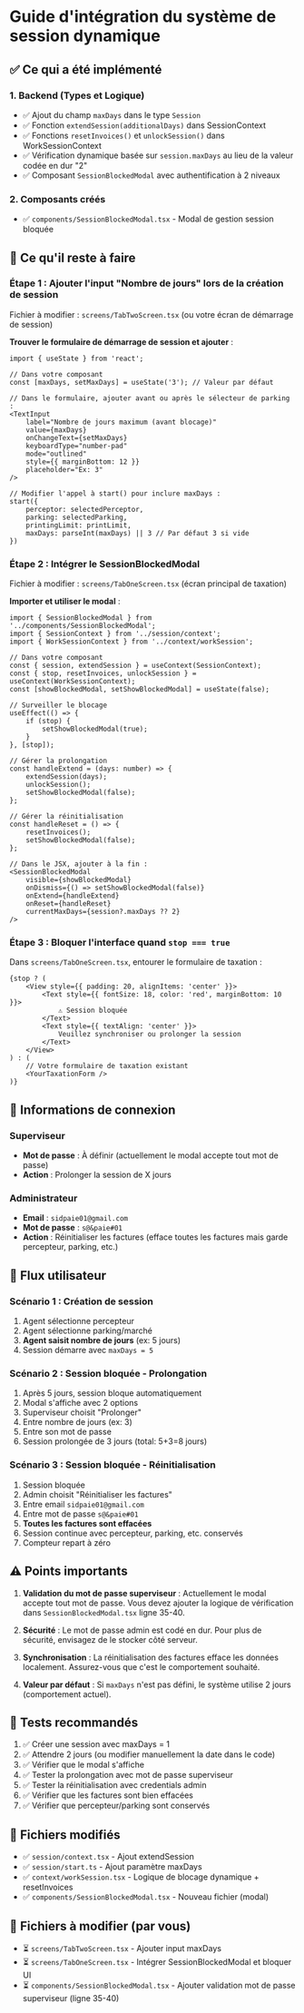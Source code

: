 # Guide d'intégration du système de session dynamique

## ✅ Ce qui a été implémenté

### 1. Backend (Types et Logique)
- ✅ Ajout du champ `maxDays` dans le type `Session`
- ✅ Fonction `extendSession(additionalDays)` dans SessionContext
- ✅ Fonctions `resetInvoices()` et `unlockSession()` dans WorkSessionContext  
- ✅ Vérification dynamique basée sur `session.maxDays` au lieu de la valeur codée en dur "2"
- ✅ Composant `SessionBlockedModal` avec authentification à 2 niveaux

### 2. Composants créés
- ✅ `components/SessionBlockedModal.tsx` - Modal de gestion session bloquée

## 🔧 Ce qu'il reste à faire

### Étape 1 : Ajouter l'input "Nombre de jours" lors de la création de session

Fichier à modifier : `screens/TabTwoScreen.tsx` (ou votre écran de démarrage de session)

**Trouver le formulaire de démarrage de session et ajouter** :

```tsx
import { useState } from 'react';

// Dans votre composant
const [maxDays, setMaxDays] = useState('3'); // Valeur par défaut

// Dans le formulaire, ajouter avant ou après le sélecteur de parking :
<TextInput
    label="Nombre de jours maximum (avant blocage)"
    value={maxDays}
    onChangeText={setMaxDays}
    keyboardType="number-pad"
    mode="outlined"
    style={{ marginBottom: 12 }}
    placeholder="Ex: 3"
/>

// Modifier l'appel à start() pour inclure maxDays :
start({ 
    perceptor: selectedPerceptor, 
    parking: selectedParking, 
    printingLimit: printLimit,
    maxDays: parseInt(maxDays) || 3 // Par défaut 3 si vide
})
```

### Étape 2 : Intégrer le SessionBlockedModal

Fichier à modifier : `screens/TabOneScreen.tsx` (écran principal de taxation)

**Importer et utiliser le modal** :

```tsx
import { SessionBlockedModal } from '../components/SessionBlockedModal';
import { SessionContext } from '../session/context';
import { WorkSessionContext } from '../context/workSession';

// Dans votre composant
const { session, extendSession } = useContext(SessionContext);
const { stop, resetInvoices, unlockSession } = useContext(WorkSessionContext);
const [showBlockedModal, setShowBlockedModal] = useState(false);

// Surveiller le blocage
useEffect(() => {
    if (stop) {
        setShowBlockedModal(true);
    }
}, [stop]);

// Gérer la prolongation
const handleExtend = (days: number) => {
    extendSession(days);
    unlockSession();
    setShowBlockedModal(false);
};

// Gérer la réinitialisation
const handleReset = () => {
    resetInvoices();
    setShowBlockedModal(false);
};

// Dans le JSX, ajouter à la fin :
<SessionBlockedModal
    visible={showBlockedModal}
    onDismiss={() => setShowBlockedModal(false)}
    onExtend={handleExtend}
    onReset={handleReset}
    currentMaxDays={session?.maxDays ?? 2}
/>
```

### Étape 3 : Bloquer l'interface quand `stop === true`

Dans `screens/TabOneScreen.tsx`, entourer le formulaire de taxation :

```tsx
{stop ? (
    <View style={{ padding: 20, alignItems: 'center' }}>
        <Text style={{ fontSize: 18, color: 'red', marginBottom: 10 }}>
            ⚠️ Session bloquée
        </Text>
        <Text style={{ textAlign: 'center' }}>
            Veuillez synchroniser ou prolonger la session
        </Text>
    </View>
) : (
    // Votre formulaire de taxation existant
    <YourTaxationForm />
)}
```

## 🔐 Informations de connexion

### Superviseur
- **Mot de passe** : À définir (actuellement le modal accepte tout mot de passe)
- **Action** : Prolonger la session de X jours

### Administrateur  
- **Email** : `sidpaie01@gmail.com`
- **Mot de passe** : `s@&paie#01`
- **Action** : Réinitialiser les factures (efface toutes les factures mais garde percepteur, parking, etc.)

## 📝 Flux utilisateur

### Scénario 1 : Création de session
1. Agent sélectionne percepteur
2. Agent sélectionne parking/marché
3. **Agent saisit nombre de jours** (ex: 5 jours)
4. Session démarre avec `maxDays = 5`

### Scénario 2 : Session bloquée - Prolongation
1. Après 5 jours, session bloque automatiquement
2. Modal s'affiche avec 2 options
3. Superviseur choisit "Prolonger"
4. Entre nombre de jours (ex: 3)
5. Entre son mot de passe
6. Session prolongée de 3 jours (total: 5+3=8 jours)

### Scénario 3 : Session bloquée - Réinitialisation
1. Session bloquée
2. Admin choisit "Réinitialiser les factures"
3. Entre email `sidpaie01@gmail.com`
4. Entre mot de passe `s@&paie#01`
5. **Toutes les factures sont effacées**
6. Session continue avec percepteur, parking, etc. conservés
7. Compteur repart à zéro

## ⚠️ Points importants

1. **Validation du mot de passe superviseur** : Actuellement le modal accepte tout mot de passe. Vous devez ajouter la logique de vérification dans `SessionBlockedModal.tsx` ligne 35-40.

2. **Sécurité** : Le mot de passe admin est codé en dur. Pour plus de sécurité, envisagez de le stocker côté serveur.

3. **Synchronisation** : La réinitialisation des factures efface les données localement. Assurez-vous que c'est le comportement souhaité.

4. **Valeur par défaut** : Si `maxDays` n'est pas défini, le système utilise 2 jours (comportement actuel).

## 🧪 Tests recommandés

1. ✅ Créer une session avec maxDays = 1
2. ✅ Attendre 2 jours (ou modifier manuellement la date dans le code)
3. ✅ Vérifier que le modal s'affiche
4. ✅ Tester la prolongation avec mot de passe superviseur
5. ✅ Tester la réinitialisation avec credentials admin
6. ✅ Vérifier que les factures sont bien effacées
7. ✅ Vérifier que percepteur/parking sont conservés

## 📂 Fichiers modifiés

- ✅ `session/context.tsx` - Ajout extendSession
- ✅ `session/start.ts` - Ajout paramètre maxDays
- ✅ `context/workSession.tsx` - Logique de blocage dynamique + resetInvoices
- ✅ `components/SessionBlockedModal.tsx` - Nouveau fichier (modal)

## 📂 Fichiers à modifier (par vous)

- ⏳ `screens/TabTwoScreen.tsx` - Ajouter input maxDays
- ⏳ `screens/TabOneScreen.tsx` - Intégrer SessionBlockedModal et bloquer UI
- ⏳ `components/SessionBlockedModal.tsx` - Ajouter validation mot de passe superviseur (ligne 35-40)
